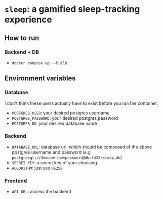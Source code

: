 # `sleep`: a gamified sleep-tracking experience

## How to run

### Backend + DB
- `docker compose up --build`

## Environment variables

### Database

I don't think these users actually have to exist before you run the container.

- `POSTGRES_USER`: your desired postgres username
- `POSTGRES_PASSWORD`: your desired postgres password
- `POSTGRES_DB`: your desired database name

### Backend

- `DATABASE_URL`: database url, which should be composed of the above postgres username and password (e.g `postgresql://devuser:devpassword@db:5432/sleep_db`)
- `SECRET_KEY`: a secret key of your choosing
- `ALGORITHM`: just use `HS256`

### Frontend

- `API_URL`: access the backend